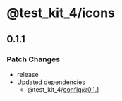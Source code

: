 # @test_kit_4/icons

## 0.1.1

### Patch Changes

-   release
-   Updated dependencies
    -   @test_kit_4/config@0.1.1
